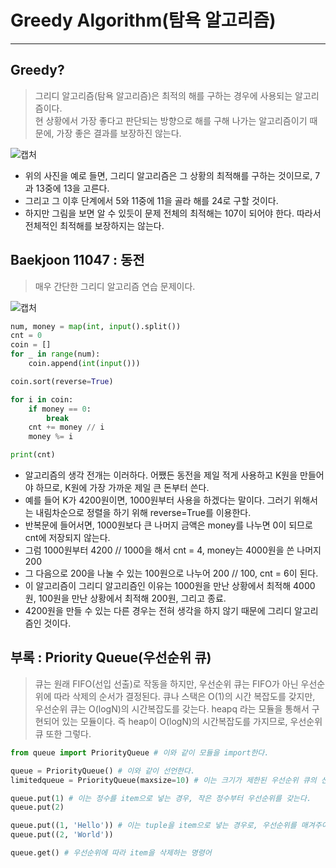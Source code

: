 # Greedy Algorithm(탐욕 알고리즘)
---
## Greedy?

> 그리디 알고리즘(탐욕 알고리즘)은 최적의 해를 구하는 경우에 사용되는 알고리즘이다.  
> 현 상황에서 가장 좋다고 판단되는 방향으로 해를 구해 나가는 알고리즘이기 때문에, 가장 좋은 결과를 보장하진 않는다.  

![캡처](https://user-images.githubusercontent.com/71700079/126977603-72b89c75-98b1-4a73-bd17-8b322aac05dc.PNG)  

- 위의 사진을 예로 들면, 그리디 알고리즘은 그 상황의 최적해를 구하는 것이므로, 7과 13중에 13을 고른다.  
- 그리고 그 이후 단계에서 5와 11중에 11을 골라 해를 24로 구할 것이다.  
- 하지만 그림을 보면 알 수 있듯이 문제 전체의 최적해는 107이 되어야 한다. 따라서 전체적인 최적해를 보장하지는 않는다.  

## Baekjoon 11047 : 동전
> 매우 간단한 그리디 알고리즘 연습 문제이다.  

![캡처](https://user-images.githubusercontent.com/71700079/126979975-aad6ee37-8d28-46c7-b664-276e1c22eaf5.PNG)  

```python
num, money = map(int, input().split())
cnt = 0
coin = []
for _ in range(num):
    coin.append(int(input()))

coin.sort(reverse=True)

for i in coin:
    if money == 0:
        break
    cnt += money // i
    money %= i

print(cnt)

```
- 알고리즘의 생각 전개는 이러하다. 어쨌든 동전을 제일 적게 사용하고 K원을 만들어야 하므로, K원에 가장 가까운 제일 큰 돈부터 쓴다.
- 예를 들어 K가 4200원이면, 1000원부터 사용을 하겠다는 말이다. 그러기 위해서는 내림차순으로 정렬을 하기 위해 reverse=True를 이용한다.
- 반복문에 들어서면, 1000원보다 큰 나머지 금액은 money를 나누면 0이 되므로 cnt에 저장되지 않는다.  
- 그럼 1000원부터 4200 // 1000을 해서 cnt = 4, money는 4000원을 쓴 나머지 200
- 그 다음으로 200을 나눌 수 있는 100원으로 나누어 200 // 100, cnt = 6이 된다.
- 이 알고리즘이 그리디 알고리즘인 이유는 1000원을 만난 상황에서 최적해 4000원, 100원을 만난 상황에서 최적해 200원, 그리고 종료.
- 4200원을 만들 수 있는 다른 경우는 전혀 생각을 하지 않기 때문에 그리디 알고리즘인 것이다.

## 부록 : Priority Queue(우선순위 큐)
> 큐는 원래 FIFO(선입 선출)로 작동을 하지만, 우선순위 큐는 FIFO가 아닌 우선순위에 따라 삭제의 순서가 결정된다.
> 큐나 스택은 O(1)의 시간 복잡도를 갖지만, 우선순위 큐는 O(logN)의 시간복잡도를 갖는다.
> heapq 라는 모듈을 통해서 구현되어 있는 모듈이다. 즉 heap이 O(logN)의 시간복잡도를 가지므로, 우선순위 큐 또한 그렇다.

```python
from queue import PriorityQueue # 이와 같이 모듈을 import한다.

queue = PriorityQueue() # 이와 같이 선언한다.
limitedqueue = PriorityQueue(maxsize=10) # 이는 크기가 제한된 우선순위 큐의 선언이다.

queue.put(1) # 이는 정수를 item으로 넣는 경우, 작은 정수부터 우선순위를 갖는다.
queue.put(2)

queue.put((1, 'Hello')) # 이는 tuple을 item으로 넣는 경우로, 우선순위를 매겨주어야 한다.
queue.put((2, 'World'))

queue.get() # 우선순위에 따라 item을 삭제하는 명령어
```
